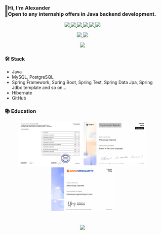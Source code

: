 ### 👋Hi, I'm Alexander<br>💼Open to any internship offers in Java backend development.

<p align='center'>
   
   <a href="https://www.linkedin.com/in/sergeev-alexander/">
       <img src="https://img.shields.io/badge/linkedin-%230077B5.svg?&style=for-the-badge&logo=linkedin&logoColor=white"/>
   </a>
   
   <a href="https://t.me/joinchat/@alexandr_sergeev">
       <img src="https://img.shields.io/badge/Telegram-2CA5E0?style=for-the-badge&logo=telegram&logoColor=white"/>
   </a>
   
   <a href="https://wa.me/79164220703">
      <img src="https://img.shields.io/badge/WhatsApp-25D366?style=for-the-badge&logo=WhatsApp&logoColor=white"/>
   </a>
   
   <a href="mailto:a79164220703@gmail.com">
      <img src="https://img.shields.io/badge/Gmail-D14836?style=for-the-badge&logo=gmail&logoColor=white"/>
   </a>
   
   <a href="https://instagram.com/alexander._.sergeev">
      <img src="https://img.shields.io/badge/Instagram-E4405F?style=for-the-badge&logo=instagram&logoColor=white"/>
   </a>
   
   <a href="https://stepik.org/users/598949700/profile">
      <img
         height=28
         src="https://i.imgur.com/LQqo8y6.jpeg">
   </a>
</p>
     
<p align='center'>
   
   <a href="https://github-readme-stats.vercel.app/api?username=sergeev-alexander&show_icons=true&theme=radical&count_private=true">
      <img
         height=165
         src="https://github-readme-stats.vercel.app/api?username=sergeev-alexander&show_icons=true&theme=radical&count_private=true"/>
   </a>
   
   <a href="https://leetcode.com/u/alexander_sergeev">
      <img
         height=165
         src="https://leetcard.jacoblin.cool/alexander_sergeev"/>
   </a>
</p>

<p align='center'>
   
   <a href="https://www.codewars.com/users/alexander_sergeev">
      <img
         height=16
         src="https://www.codewars.com/users/alexander_sergeev/badges/small"/>
   </a>
</p>

### 🛠 Stack
*   Java
*   MySQL, PostgreSQL
*   Spring Framework, Spring Boot, Spring Test, Spring Data Jpa, Spring Jdbc template and so on...
*   Hibernate
*   GitHub

### 📚 Education

<p align='center'>
   
   <a>
      <img
         height=145
         src="https://github.com/sergeev-alexander/Certificates/blob/main/yandex-practicum-certificate-eng-02.jpg?raw=true"/>
   </a>

   <a>
      <img
         height=145
         src="https://github.com/sergeev-alexander/Certificates/blob/main/stepic-certificate-basics-of-the-java-language-eng.jpg"/>
   </a>

   <a>
      <img
         height=145
         src="https://github.com/sergeev-alexander/Certificates/blob/main/stepik-certificate-jusan-singularity-eng.jpg"
         />
   </a>
</p>

<div 
   align="center" 
   style="margin: 40px 0">
      <a href="https://github.com/sergeev-alexander/github-profile-views-counter">
          <img 
             width="140px" 
             src="https://komarev.com/ghpvc/?username=sergeev-alexander&color=DE002D">
      </a>
</div>
